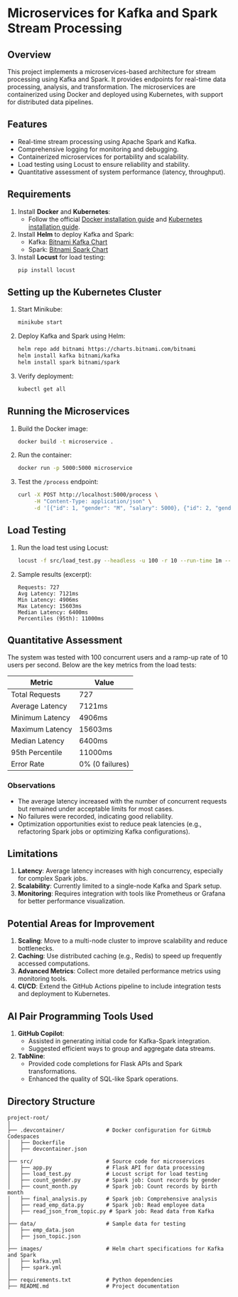 # Microservices for Kafka and Spark Stream Processing

## Overview

This project implements a microservices-based architecture for stream processing using Kafka and Spark. It provides endpoints for real-time data processing, analysis, and transformation. The microservices are containerized using Docker and deployed using Kubernetes, with support for distributed data pipelines.

## Features
- Real-time stream processing using Apache Spark and Kafka.
- Comprehensive logging for monitoring and debugging.
- Containerized microservices for portability and scalability.
- Load testing using Locust to ensure reliability and stability.
- Quantitative assessment of system performance (latency, throughput).

## Requirements
1. Install **Docker** and **Kubernetes**:
   - Follow the official [Docker installation guide](https://docs.docker.com/get-docker/) and [Kubernetes installation guide](https://kubernetes.io/docs/tasks/tools/).
2. Install **Helm** to deploy Kafka and Spark:
   - Kafka: [Bitnami Kafka Chart](https://github.com/bitnami/charts/tree/main/bitnami/kafka)
   - Spark: [Bitnami Spark Chart](https://github.com/bitnami/charts/tree/main/bitnami/spark)
3. Install **Locust** for load testing:
   ```bash
   pip install locust
   ```

## Setting up the Kubernetes Cluster
1. Start Minikube:
   ```bash
   minikube start
   ```
2. Deploy Kafka and Spark using Helm:
   ```bash
   helm repo add bitnami https://charts.bitnami.com/bitnami
   helm install kafka bitnami/kafka
   helm install spark bitnami/spark
   ```
3. Verify deployment:
   ```bash
   kubectl get all
   ```
   
## Running the Microservices
1. Build the Docker image:
   ```bash
   docker build -t microservice .
   ```
2. Run the container:
   ```bash
   docker run -p 5000:5000 microservice
   ```
3. Test the `/process` endpoint:
   ```bash
   curl -X POST http://localhost:5000/process \
        -H "Content-Type: application/json" \
        -d '[{"id": 1, "gender": "M", "salary": 5000}, {"id": 2, "gender": "F", "salary": 6000}]'
   ```

## Load Testing
1. Run the load test using Locust:
   ```bash
   locust -f src/load_test.py --headless -u 100 -r 10 --run-time 1m --host http://localhost:5000
   ```
2. Sample results (excerpt):
   ```
   Requests: 727
   Avg Latency: 7121ms
   Min Latency: 4906ms
   Max Latency: 15603ms
   Median Latency: 6400ms
   Percentiles (95th): 11000ms
   ```

## Quantitative Assessment
The system was tested with 100 concurrent users and a ramp-up rate of 10 users per second. Below are the key metrics from the load tests:

| Metric              | Value                |
|---------------------|----------------------|
| Total Requests      | 727                 |
| Average Latency     | 7121ms              |
| Minimum Latency     | 4906ms              |
| Maximum Latency     | 15603ms             |
| Median Latency      | 6400ms              |
| 95th Percentile     | 11000ms             |
| Error Rate          | 0% (0 failures)     |

### Observations
- The average latency increased with the number of concurrent requests but remained under acceptable limits for most cases.
- No failures were recorded, indicating good reliability.
- Optimization opportunities exist to reduce peak latencies (e.g., refactoring Spark jobs or optimizing Kafka configurations).

## Limitations
1. **Latency**: Average latency increases with high concurrency, especially for complex Spark jobs.
2. **Scalability**: Currently limited to a single-node Kafka and Spark setup.
3. **Monitoring**: Requires integration with tools like Prometheus or Grafana for better performance visualization.

## Potential Areas for Improvement
1. **Scaling**: Move to a multi-node cluster to improve scalability and reduce bottlenecks.
2. **Caching**: Use distributed caching (e.g., Redis) to speed up frequently accessed computations.
3. **Advanced Metrics**: Collect more detailed performance metrics using monitoring tools.
4. **CI/CD**: Extend the GitHub Actions pipeline to include integration tests and deployment to Kubernetes.

## AI Pair Programming Tools Used
1. **GitHub Copilot**:
   - Assisted in generating initial code for Kafka-Spark integration.
   - Suggested efficient ways to group and aggregate data streams.
2. **TabNine**:
   - Provided code completions for Flask APIs and Spark transformations.
   - Enhanced the quality of SQL-like Spark operations.

## Directory Structure
```
project-root/
│
├── .devcontainer/             # Docker configuration for GitHub Codespaces
│   ├── Dockerfile
│   ├── devcontainer.json
│
├── src/                       # Source code for microservices
│   ├── app.py                 # Flask API for data processing
│   ├── load_test.py           # Locust script for load testing
│   ├── count_gender.py        # Spark job: Count records by gender
│   ├── count_month.py         # Spark job: Count records by birth month
│   ├── final_analysis.py      # Spark job: Comprehensive analysis
│   ├── read_emp_data.py       # Spark job: Read employee data
│   ├── read_json_from_topic.py # Spark job: Read data from Kafka
│
├── data/                      # Sample data for testing
│   ├── emp_data.json
│   ├── json_topic.json
│
├── images/                    # Helm chart specifications for Kafka and Spark
│   ├── kafka.yml
│   ├── spark.yml
│
├── requirements.txt           # Python dependencies
├── README.md                  # Project documentation
```
